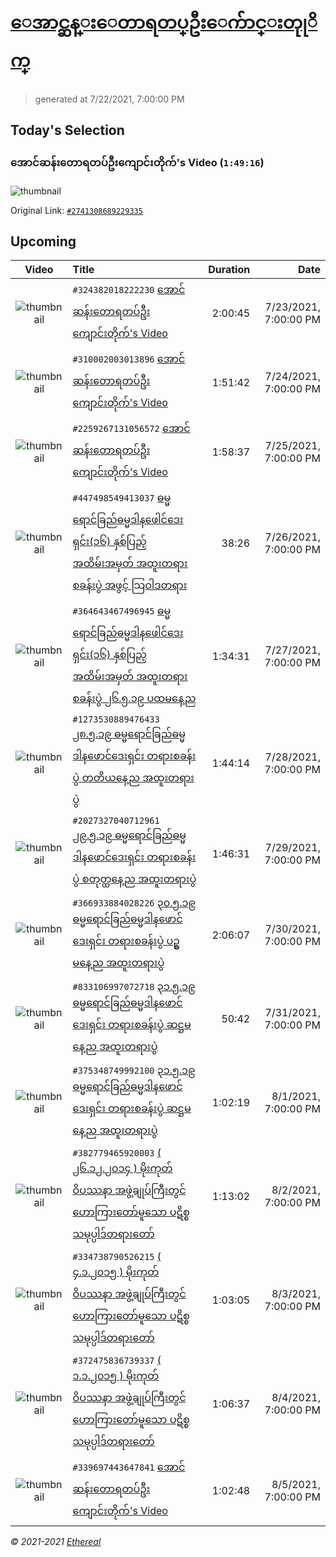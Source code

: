 # [ေအာင္ဆန္းေတာရတပ္ဦးေက်ာင္းတုုိက္](https://www.facebook.com/655653464834259)

> generated at 7/22/2021, 7:00:00 PM

## Today's Selection

### အောင်ဆန်းတောရတပ်ဦးကျောင်းတိုက်'s Video (`1:49:16`)

![thumbnail](https://scontent-sin6-2.xx.fbcdn.net/v/t15.5256-10/p235x350/56238076_2741315219228682_1201760380888547328_n.jpg?_nc_cat=108&ccb=1-3&_nc_sid=ad6a45&_nc_ohc=UJUI1o9SO7cAX-5nEES&_nc_ht=scontent-sin6-2.xx&oh=d1b4b5328f3fcd52f77d5ba1253dd6f0&oe=60FA75BA)

Original Link: [`#2741308689229335`](https://www.facebook.com/655653464834259/videos/2741308689229335)

## Upcoming

| Video | Title | Duration | Date |
|:-----:|:------|---------:|-------------:|
| ![thumbnail](https://scontent-sin6-1.xx.fbcdn.net/v/t15.5256-10/p235x350/56248232_324384661555299_2789812289337819136_n.jpg?_nc_cat=111&ccb=1-3&_nc_sid=ad6a45&_nc_ohc=weAjL1gG-CYAX-RKlsf&_nc_ht=scontent-sin6-1.xx&oh=c254ea9155f64603b2cb1a04ad085d27&oe=60FB673D) | `#324382018222230` [အောင်ဆန်းတောရတပ်ဦးကျောင်းတိုက်'s Video](https://www.facebook.com/655653464834259/videos/324382018222230) | 2:00:45 | 7/23/2021, 7:00:00 PM |
| ![thumbnail](https://scontent-sin6-2.xx.fbcdn.net/v/t15.5256-10/p235x350/56375864_310061809674582_7280982246993952768_n.jpg?_nc_cat=102&ccb=1-3&_nc_sid=ad6a45&_nc_ohc=bHoEjU5XJBUAX8Dew7a&_nc_oc=AQleW0qmroW1LuLfHNNGUhwbikHIo6X6HpO7JnOmcaPWEmLXOdobzC44SyHHpqq4ZCM&_nc_ht=scontent-sin6-2.xx&oh=1048af7809db7bbb7efdc2d971261648&oe=60FB6D6C) | `#310002003013896` [အောင်ဆန်းတောရတပ်ဦးကျောင်းတိုက်'s Video](https://www.facebook.com/655653464834259/videos/310002003013896) | 1:51:42 | 7/24/2021, 7:00:00 PM |
| ![thumbnail](https://scontent-sin6-1.xx.fbcdn.net/v/t15.5256-10/p235x350/56702506_2259396827710269_6766928048106242048_n.jpg?_nc_cat=111&ccb=1-3&_nc_sid=ad6a45&_nc_ohc=l0xah4DXZcMAX9LopZE&_nc_ht=scontent-sin6-1.xx&oh=48419ea9a25bb499ef4b903c4641916e&oe=60FAFDDA) | `#2259267131056572` [အောင်ဆန်းတောရတပ်ဦးကျောင်းတိုက်'s Video](https://www.facebook.com/655653464834259/videos/2259267131056572) | 1:58:37 | 7/25/2021, 7:00:00 PM |
| ![thumbnail](https://scontent-sin6-1.xx.fbcdn.net/v/t15.5256-10/p235x350/59929384_447502976079261_6672164276234354688_n.jpg?_nc_cat=107&ccb=1-3&_nc_sid=ad6a45&_nc_ohc=7Y742xYkRGkAX94axlx&_nc_ht=scontent-sin6-1.xx&oh=585f73725fcbb29ad2c8165bdb91f3ab&oe=60FB571C) | `#447498549413037` [ဓမ္မရောင်ခြည်ဓမ္မဒါနဖေါင်ဒေးရှင်း(၁၆) နှစ်ပြည့်အထိမ်းအမှတ် အထူးတရားစခန်းပွဲ အဖွင့် သြဝါဒတရား](https://www.facebook.com/655653464834259/videos/447498549413037) | 38:26 | 7/26/2021, 7:00:00 PM |
| ![thumbnail](https://scontent-sin6-4.xx.fbcdn.net/v/t15.5256-10/p235x350/60045681_364701284157830_7803232467548110848_n.jpg?_nc_cat=100&ccb=1-3&_nc_sid=ad6a45&_nc_ohc=YpCTHWMUBfMAX9NKrfN&_nc_ht=scontent-sin6-4.xx&oh=c5a38965610f9744a97cebf8aa1a625f&oe=60FA5C6D) | `#364643467496945` [ဓမ္မရောင်ခြည်ဓမ္မဒါနဖေါင်ဒေးရှင်း(၁၆) နှစ်ပြည့်အထိမ်းအမှတ် အထူးတရားစခန်းပွဲ ၂၆.၅.၁၉ ပထမနေ့ည](https://www.facebook.com/655653464834259/videos/364643467496945) | 1:34:31 | 7/27/2021, 7:00:00 PM |
| ![thumbnail](https://scontent-sin6-2.xx.fbcdn.net/v/t15.5256-10/p235x350/60512772_1273537036142485_6838793081580421120_n.jpg?_nc_cat=102&ccb=1-3&_nc_sid=ad6a45&_nc_ohc=d0bLdEW2uoEAX8ZAkuo&_nc_ht=scontent-sin6-2.xx&oh=fa5c023b6f1de54de25dcfeeb20cc2e3&oe=60FAF9A2) | `#1273530889476433` [၂၈.၅.၁၉ ဓမ္မရောင်ခြည်ဓမ္မဒါနဖောင်ဒေးရှင်း တရားစခန်းပွဲ တတိယနေ့ည အထူးတရားပွဲ](https://www.facebook.com/655653464834259/videos/1273530889476433) | 1:44:14 | 7/28/2021, 7:00:00 PM |
| ![thumbnail](https://scontent-sin6-3.xx.fbcdn.net/v/t15.5256-10/p235x350/60472747_2027501040695561_5804747995324874752_n.jpg?_nc_cat=104&ccb=1-3&_nc_sid=ad6a45&_nc_ohc=H8COiA_cBe8AX_nN9HT&_nc_ht=scontent-sin6-3.xx&oh=04012cc98d411ed6d46168618737765b&oe=60FA5342) | `#2027327040712961` [၂၉.၅.၁၉ ဓမ္မရောင်ခြည်ဓမ္မဒါနဖောင်ဒေးရှင်း တရားစခန်းပွဲ စတုတ္ထနေ့ည အထူးတရားပွဲ](https://www.facebook.com/655653464834259/videos/2027327040712961) | 1:46:31 | 7/29/2021, 7:00:00 PM |
| ![thumbnail](https://scontent-sin6-2.xx.fbcdn.net/v/t15.5256-10/p235x350/60917468_366941894027425_4442889650461212672_n.jpg?_nc_cat=102&ccb=1-3&_nc_sid=ad6a45&_nc_ohc=_G6QVkp2zGAAX9JEQdY&_nc_ht=scontent-sin6-2.xx&oh=05d39b064f68f8c9ccee4cf208937b14&oe=60FB5411) | `#366933884028226` [၃၀.၅.၁၉ ဓမ္မရောင်ခြည်ဓမ္မဒါနဖောင်ဒေးရှင်း တရားစခန်းပွဲ ပဥ္စမနေ့ည အထူးတရားပွဲ](https://www.facebook.com/655653464834259/videos/366933884028226) | 2:06:07 | 7/30/2021, 7:00:00 PM |
| ![thumbnail](https://scontent-sin6-1.xx.fbcdn.net/v/t15.5256-10/p235x350/60788341_833129220403829_3776958351355674624_n.jpg?_nc_cat=111&ccb=1-3&_nc_sid=ad6a45&_nc_ohc=apTWN0ZEeGgAX9203W1&_nc_ht=scontent-sin6-1.xx&oh=53ad134909999a8795036ad5979b253d&oe=60FAEFE2) | `#833106997072718` [၃၁.၅.၁၉ ဓမ္မရောင်ခြည်ဓမ္မဒါနဖောင်ဒေးရှင်း တရားစခန်းပွဲ ဆဋ္ဌမနေ့ည အထူးတရားပွဲ](https://www.facebook.com/655653464834259/videos/833106997072718) | 50:42 | 7/31/2021, 7:00:00 PM |
| ![thumbnail](https://scontent-sin6-2.xx.fbcdn.net/v/t15.5256-10/p235x350/60995910_375395776654064_3880681901748387840_n.jpg?_nc_cat=105&ccb=1-3&_nc_sid=ad6a45&_nc_ohc=ZkgeVjyw5jgAX_pH2BB&tn=os14YXKstTHqwWrT&_nc_ht=scontent-sin6-2.xx&oh=3b8d69b44e401f63829601b7c60ab444&oe=60FB4A49) | `#375348749992100` [၃၁.၅.၁၉ ဓမ္မရောင်ခြည်ဓမ္မဒါနဖောင်ဒေးရှင်း တရားစခန်းပွဲ ဆဋ္ဌမနေ့ည အထူးတရားပွဲ](https://www.facebook.com/655653464834259/videos/375348749992100) | 1:02:19 | 8/1/2021, 7:00:00 PM |
| ![thumbnail](https://scontent-sin6-4.xx.fbcdn.net/v/t15.5256-10/61844950_382804752584141_1268447577884327936_n.jpg?_nc_cat=103&ccb=1-3&_nc_sid=ad6a45&_nc_ohc=g3WHEgm2UD0AX81p92T&_nc_ht=scontent-sin6-4.xx&oh=c7f9efd5b378ce29c9fb5c9015f67282&oe=60FAF927) | `#382779465920003` [( ၂၆.၁၂.၂၀၁၄ ) မိုးကုတ်ဝိပဿနာ အဖွဲ့ချုပ်ကြီးတွင်ဟောကြားတော်မူသော ပဋိစ္စသမုပ္ပါဒ်တရားတော်](https://www.facebook.com/655653464834259/videos/382779465920003) | 1:13:02 | 8/2/2021, 7:00:00 PM |
| ![thumbnail](https://scontent-sin6-2.xx.fbcdn.net/v/t15.5256-10/60941456_334750507191710_9051303281766170624_n.jpg?_nc_cat=108&ccb=1-3&_nc_sid=ad6a45&_nc_ohc=d61F9gnqmjQAX8hPI7s&_nc_ht=scontent-sin6-2.xx&oh=2d2a5b194049ad014b94344da6dfe264&oe=60F9FE7D) | `#334738790526215` [( ၄.၁.၂၀၁၅ ) မိုးကုတ်ဝိပဿနာ အဖွဲ့ချုပ်ကြီးတွင်ဟောကြားတော်မူသော ပဋိစ္စသမုပ္ပါဒ်တရားတော်](https://www.facebook.com/655653464834259/videos/334738790526215) | 1:03:05 | 8/3/2021, 7:00:00 PM |
| ![thumbnail](https://scontent-sin6-1.xx.fbcdn.net/v/t15.5256-10/61314653_372484386738482_4892237199212281856_n.jpg?_nc_cat=107&ccb=1-3&_nc_sid=ad6a45&_nc_ohc=Pu2hPEDuZpQAX9kPmKD&tn=os14YXKstTHqwWrT&_nc_ht=scontent-sin6-1.xx&oh=7d0868c686baac84c6269b3194e39031&oe=60FAEB82) | `#372475836739337` [( ၁.၁.၂၀၁၅ ) မိုးကုတ်ဝိပဿနာ အဖွဲ့ချုပ်ကြီးတွင်ဟောကြားတော်မူသော ပဋိစ္စသမုပ္ပါဒ်တရားတော်](https://www.facebook.com/655653464834259/videos/372475836739337) | 1:06:37 | 8/4/2021, 7:00:00 PM |
| ![thumbnail](https://scontent-sin6-3.xx.fbcdn.net/v/t15.5256-10/61601265_339708063646779_6624547326738300928_n.jpg?_nc_cat=106&ccb=1-3&_nc_sid=ad6a45&_nc_ohc=jrPcw5vCwDgAX8EgagP&_nc_oc=AQnDZ8puyOiXlzKcdAEFuZX--2s9761v_LTIo5WKIKR7NWuesCsD6pC5KKMyxl0e1e0&tn=os14YXKstTHqwWrT&_nc_ht=scontent-sin6-3.xx&oh=2059ec7c9551abc8aa953b51138f47de&oe=60FB7C56) | `#339697443647841` [အောင်ဆန်းတောရတပ်ဦးကျောင်းတိုက်'s Video](https://www.facebook.com/655653464834259/videos/339697443647841) | 1:02:48 | 8/5/2021, 7:00:00 PM |

_&copy; 2021-2021 [Ethereal](https://github.com/etherealtech)_